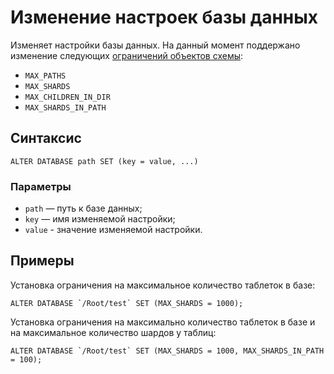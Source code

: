 # Изменение настроек базы данных

Изменяет настройки базы данных. На данный момент поддержано изменение следующих [ограничений объектов схемы](../../../../concepts/limits-ydb.md#schema-object):
- `MAX_PATHS`
- `MAX_SHARDS`
- `MAX_CHILDREN_IN_DIR`
- `MAX_SHARDS_IN_PATH`

## Синтаксис

```yql
ALTER DATABASE path SET (key = value, ...)
```

### Параметры

* `path` — путь к базе данных;
* `key` — имя изменяемой настройки;
* `value` - значение изменяемой настройки.

## Примеры

Установка ограничения на максимальное количество таблеток в базе:
```yql
ALTER DATABASE `/Root/test` SET (MAX_SHARDS = 1000);
```

Установка ограничения на максимально количество таблеток в базе и на максимальное количество шардов у таблиц:
```yql
ALTER DATABASE `/Root/test` SET (MAX_SHARDS = 1000, MAX_SHARDS_IN_PATH = 100);
```

